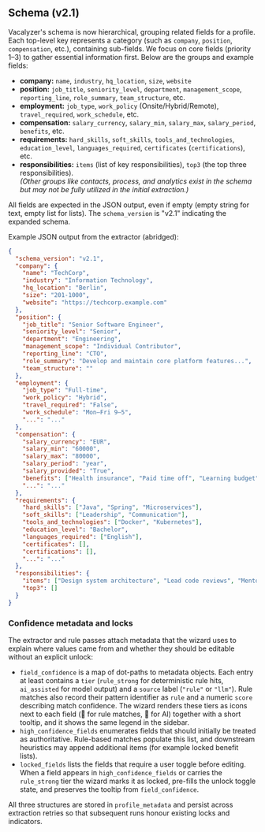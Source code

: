 ## Schema (v2.1)
Vacalyzer's schema is now hierarchical, grouping related fields for a profile. Each top-level key represents a category (such as `company`, `position`, `compensation`, etc.), containing sub-fields. We focus on core fields (priority 1–3) to gather essential information first. Below are the groups and example fields:
- **company:** `name`, `industry`, `hq_location`, `size`, `website`  
- **position:** `job_title`, `seniority_level`, `department`, `management_scope`, `reporting_line`, `role_summary`, `team_structure`, etc.  
- **employment:** `job_type`, `work_policy` (Onsite/Hybrid/Remote), `travel_required`, `work_schedule`, etc.  
- **compensation:** `salary_currency`, `salary_min`, `salary_max`, `salary_period`, `benefits`, etc.  
- **requirements:** `hard_skills`, `soft_skills`, `tools_and_technologies`, `education_level`, `languages_required`, `certificates` (`certifications`), etc.
- **responsibilities:** `items` (list of key responsibilities), `top3` (the top three responsibilities).  
*(Other groups like contacts, process, and analytics exist in the schema but may not be fully utilized in the initial extraction.)*

All fields are expected in the JSON output, even if empty (empty string for text, empty list for lists). The `schema_version` is "v2.1" indicating the expanded schema.

Example JSON output from the extractor (abridged):
```json
{
  "schema_version": "v2.1",
  "company": {
    "name": "TechCorp",
    "industry": "Information Technology",
    "hq_location": "Berlin",
    "size": "201-1000",
    "website": "https://techcorp.example.com"
  },
  "position": {
    "job_title": "Senior Software Engineer",
    "seniority_level": "Senior",
    "department": "Engineering",
    "management_scope": "Individual Contributor",
    "reporting_line": "CTO",
    "role_summary": "Develop and maintain core platform features...",
    "team_structure": ""
  },
  "employment": {
    "job_type": "Full-time",
    "work_policy": "Hybrid",
    "travel_required": "False",
    "work_schedule": "Mon–Fri 9–5",
    "...": "..."
  },
  "compensation": {
    "salary_currency": "EUR",
    "salary_min": "60000",
    "salary_max": "80000",
    "salary_period": "year",
    "salary_provided": "True",
    "benefits": ["Health insurance", "Paid time off", "Learning budget"],
    "...": "..."
  },
  "requirements": {
    "hard_skills": ["Java", "Spring", "Microservices"],
    "soft_skills": ["Leadership", "Communication"],
    "tools_and_technologies": ["Docker", "Kubernetes"],
    "education_level": "Bachelor",
    "languages_required": ["English"],
    "certificates": [],
    "certifications": [],
    "...": "..."
  },
  "responsibilities": {
    "items": ["Design system architecture", "Lead code reviews", "Mentor junior developers"],
    "top3": []
  }
}
```

### Confidence metadata and locks

The extractor and rule passes attach metadata that the wizard uses to explain
where values came from and whether they should be editable without an explicit
unlock:

- `field_confidence` is a map of dot-paths to metadata objects. Each entry at
  least contains a `tier` (`rule_strong` for deterministic rule hits,
  `ai_assisted` for model output) and a `source` label (`"rule"` or `"llm"`).
  Rule matches also record their pattern identifier as `rule` and a numeric
  `score` describing match confidence. The wizard renders these tiers as icons
  next to each field (🔎 for rule matches, 🤖 for AI) together with a short
  tooltip, and it shows the same legend in the sidebar.
- `high_confidence_fields` enumerates fields that should initially be treated
  as authoritative. Rule-based matches populate this list, and downstream
  heuristics may append additional items (for example locked benefit lists).
- `locked_fields` lists the fields that require a user toggle before editing.
  When a field appears in `high_confidence_fields` or carries the
  `rule_strong` tier the wizard marks it as locked, pre-fills the unlock toggle
  state, and preserves the tooltip from `field_confidence`.

All three structures are stored in `profile_metadata` and persist across
extraction retries so that subsequent runs honour existing locks and
indicators.
